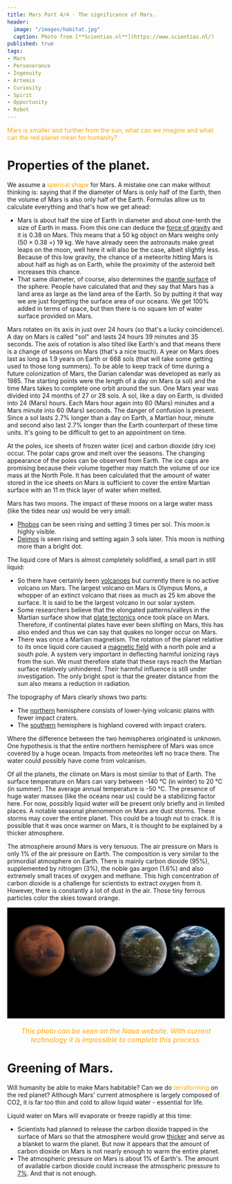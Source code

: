 ```yaml
---
title: Mars Part 4/4 - The significance of Mars.
header:
  image: "/images/habitat.jpg"
  caption: Photo from [**Scientias.nl**](https://www.scientias.nl/)
published: true
tags:
- Mars
- Perseverance
- Ingenuity
- Artemis
- Curiosity
- Spirit
- Opportunity
- Robot
---
```


<span style="color: orange;">Mars is smaller and further from the sun, what can we imagine and what can the red planet mean for humanity?</span>

# Properties of the planet. 

We assume a <span style="color: orange;">sperical shape</span> for Mars. A mistake one can make without thinking is: saying that if the diameter of Mars is only half of the Earth, then the volume of Mars is also only half of the Earth. Formulas allow us to calculate everything and that's how we get ahead:
* Mars is about half the size of Earth in diameter and about one-tenth the size of Earth in mass. From this one can deduce the <u>force of gravity</u> and it is 0.38 on Mars. This means that a 50 kg object on Mars weighs only (50 × 0.38 =) 19 kg. We have already seen the astronauts make great leaps on the moon, well here it will also be the case, albeit slightly less. Because of this low gravity, the chance of a meteorite hitting Mars is about half as high as on Earth, while the proximity of the asteroid belt increases this chance.
* That same diameter, of course, also determines the <u>mantle surface</u> of the sphere. People have calculated that and they say that Mars has a land area as large as the land area of the Earth. So by putting it that way we are just forgetting the surface area of our oceans. We get 100% added in terms of space, but then there is no square km of water surface provided on Mars.
	
Mars rotates on its axis in just over 24 hours (so that's a lucky coincidence). A day on Mars is called "sol" and lasts 24 hours 39 minutes and 35 seconds. The axis of rotation is also tilted like Earth's and that means there is a change of seasons on Mars (that's a nice touch). A year on Mars does last as long as 1.9 years on Earth or 668 sols (that will take some getting used to those long summers). To be able to keep track of time during a future colonization of Mars, the Darian calendar was developed as early as 1985. The starting points were the length of a day on Mars (a sol) and the time Mars takes to complete one orbit around the sun. One Mars year was divided into 24 months of 27 or 28 sols. A sol, like a day on Earth, is divided into 24 (Mars) hours. Each Mars hour again into 60 (Mars) minutes and a Mars minute into 60 (Mars) seconds. The danger of confusion is present. Since a sol lasts 2.7% longer than a day on Earth, a Martian hour, minute and second also last 2.7% longer than the Earth counterpart of these time units. It's going to be difficult to get to an appointment on time.

At the poles, ice sheets of frozen water (ice) and carbon dioxide (dry ice) occur. The polar caps grow and melt over the seasons. The changing appearance of the poles can be observed from Earth. The ice caps are promising because their volume together may match the volume of our ice mass at the North Pole. It has been calculated that the amount of water stored in the ice sheets on Mars is sufficient to cover the entire Martian surface with an 11 m thick layer of water when melted. 

Mars has two moons. The impact of these moons on a large water mass (like the tides near us) would be very small:
* <u>Phobos</u> can be seen rising and setting 3 times per sol. This moon is highly visible. 
* <u>Deimos</u> is seen rising and setting again 3 sols later. This moon is nothing more than a bright dot. 

The liquid core of Mars is almost completely solidified, a small part in still liquid:
* So there have certainly been <u>volcanoes</u> but currently there is no active volcano on Mars. The largest volcano on Mars is Olympus Mons, a whopper of an extinct volcano that rises as much as 25 km above the surface. It is said to be the largest volcano in our solar system.
* Some researchers believe that the elongated patterns/valleys in the Martian surface show that <u>plate tectonics</u> once took place on Mars. Therefore, if continental plates have ever been shifting on Mars, this has also ended and thus we can say that quakes no longer occur on Mars.
* There was once a Martian magnetism. The rotation of the planet relative to its once liquid core caused a <u>magnetic field</u> with a north pole and a south pole. A system very important in deflecting harmful ionizing rays from the sun. We must therefore state that these rays reach the Martian surface relatively unhindered. Their harmful influence is still under investigation. The only bright spot is that the greater distance from the sun also means a reduction in radiation.

The topography of Mars clearly shows two parts:
* The <u>northern</u> hemisphere consists of lower-lying volcanic plains with fewer impact craters.
* The <u>southern</u> hemisphere is highland covered with impact craters. 

Where the difference between the two hemispheres originated is unknown. One hypothesis is that the entire northern hemisphere of Mars was once covered by a huge ocean. Impacts from meteorites left no trace there. The water could possibly have come from volcanism.

Of all the planets, the climate on Mars is most similar to that of Earth. The surface temperature on Mars can vary between -140 °C (in winter) to 20 °C (in summer). The average annual temperature is -50 °C. The presence of huge water masses (like the oceans near us) could be a stabilizing factor here. For now, possibly liquid water will be present only briefly and in limited places. A notable seasonal phenomenon on Mars are dust storms. These storms may cover the entire planet. This could be a tough nut to crack. It is possible that it was once warmer on Mars, it is thought to be explained by a thicker atmosphere.

The atmosphere around Mars is very tenuous. The air pressure on Mars is only 1% of the air pressure on Earth. The composition is very similar to the primordial atmosphere on Earth. There is mainly carbon dioxide (95%), supplemented by nitrogen (3%), the noble gas argon (1.6%) and also extremely small traces of oxygen and methane. This high concentration of carbon dioxide is a challenge for scientists to extract oxygen from it. However, there is constantly a lot of dust in the air. Those tiny ferrous particles color the skies toward orange.

<div align="center"><img src="/images/greening.jpg" alt="" width="" height=""></div>

<p style="text-align: center; font-size: 12pt;"><span style="color: orange;"><i>This photo can be seen on the Nasa website. With current technology it is impossible to complete this process.</i></span></p>

# Greening of Mars.

Will humanity be able to make Mars habitable? Can we do <span style="color: orange;">terraforming</span> on the red planet? Although Mars' current atmosphere is largely composed of CO2, it is far too thin and cold to allow liquid water - essential for life. 

Liquid water on Mars will evaporate or freeze rapidly at this time:
* Scientists had planned to release the carbon dioxide trapped in the surface of Mars so that the atmosphere would grow <u>thicker</u> and serve as a blanket to warm the planet. But now it appears that the amount of carbon dioxide on Mars is not nearly enough to warm the entire planet.
* The atmospheric pressure on Mars is about 1% of Earth's. The amount of available carbon dioxide could increase the atmospheric pressure to <u>7%</u>. And that is not enough.
